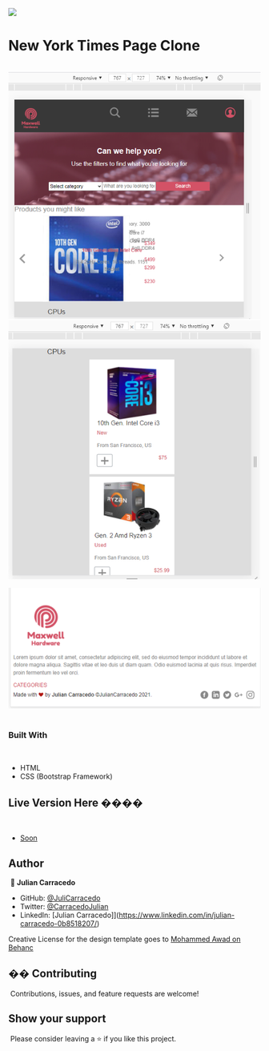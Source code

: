 ![](https://img.shields.io/badge/Microverse-blueviolet)
​
# New York Times Page Clone
​
![Online Store](/snapshots/Header&Carousel.png)
​
![Online Store](/snapshots/Categories.png)

![Online Store](/snapshots/Footer.png)
​
### Built With
​
- HTML
- CSS (Bootstrap Framework)
​
## Live Version Here ����️
​
- [Soon]()
​
## Author
​
👤 **Julian Carracedo**
​
- GitHub: [@JuliCarracedo](https://github.com/JuliCarracedo)
- Twitter: [@CarracedoJulian](https://twitter.com/CarracedoJulian)
- LinkedIn: [Julian Carracedo]](https://www.linkedin.com/in/julian-carracedo-0b8518207/)

Creative License for the design template goes to [Mohammed Awad on Behanc](https://www.behance.net/M_Awad)
​
## �� Contributing
​
Contributions, issues, and feature requests are welcome!
​
​
## Show your support
​
Please consider leaving a ⭐️ if you like this project.
​